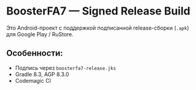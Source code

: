 # BoosterFA7 — Signed Release Build

Это Android-проект с поддержкой подписанной release-сборки (`.apk`) для Google Play / RuStore.

## Особенности:
- Подпись через `boosterfa7-release.jks`
- Gradle 8.3, AGP 8.3.0
- Codemagic CI
